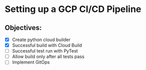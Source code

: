 # Setting up a GCP CI/CD Pipeline

## Objectives:

- [x] Create python cloud builder
- [x] Successful build with Cloud Build
- [ ] Successful test run with PyTest
- [ ] Allow build only after all tests pass
- [ ] Implement GitOps
